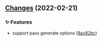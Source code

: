 ## [Changes](https://github.com/chnliquan/scaffold/compare/v0.1.4...v0.1.5) (2022-02-21)


### ✨ Features

* support pass generate options ([8ac82bc](https://github.com/chnliquan/scaffold/commit/8ac82bca54c6d02d43cde8ba120723ea4aac1b7a))



